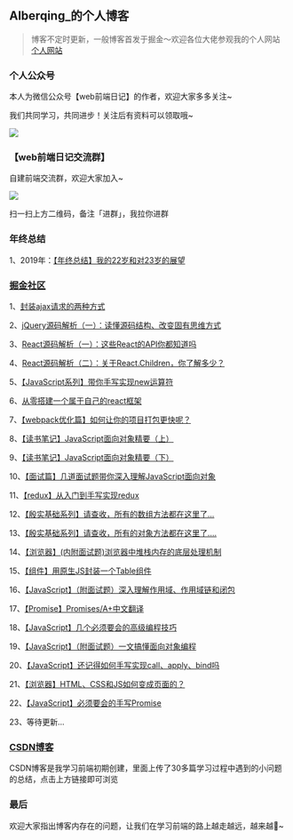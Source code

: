 ##  Alberqing_的个人博客

> 博客不定时更新，一般博客首发于掘金～欢迎各位大佬参观我的个人网站
>  [个人网站](https://www.zhengyq.club)

### 个人公众号

本人为微信公众号【web前端日记】的作者，欢迎大家多多关注~

我们共同学习，共同进步！关注后有资料可以领取哦~

![](https://user-gold-cdn.xitu.io/2019/9/19/16d49ba9c0681911?imageslim)

### 【web前端日记交流群】

自建前端交流群，欢迎大家加入~

![](https://user-gold-cdn.xitu.io/2019/10/12/16dbdc7285f92692?w=430&h=430&f=jpeg&s=40900)

扫一扫上方二维码，备注「进群」，我拉你进群

### 年终总结

1、2019年：[【年终总结】我的22岁和对23岁的展望](https://juejin.im/post/5e2be0a3f265da3e4e060181)

### [掘金社区](https://juejin.im/user/5d38178cf265da1bb27773f4)

1、[封装ajax请求的两种方式](https://juejin.im/post/5d3ac541f265da1bcf5e2314)

2、[jQuery源码解析（一）：读懂源码结构、改变固有思维方式](https://juejin.im/post/5d3ecad2f265da03cb121252)

3、[React源码解析（一）：这些React的API你都知道吗](https://juejin.im/post/5d668244e51d45621655353d)

4、[React源码解析（二）：关于React.Children，你了解多少？](https://juejin.im/post/5d838ec3e51d453b7403fa50)

5、[【JavaScript系列】带你手写实现new运算符](https://juejin.im/post/5d9486af5188255bc7643457)

6、[从零搭建一个属于自己的react框架](https://juejin.im/post/5d9c4cc1f265da5ba95c2c23)

7、[【webpack优化篇】如何让你的项目打包更快呢？](https://juejin.im/post/5da2dc876fb9a04e065d7201)

8、[【读书笔记】JavaScript面向对象精要（上）](https://juejin.im/post/5dd653f55188254e2a743279)

9、[【读书笔记】JavaScript面向对象精要（下）](https://juejin.im/post/5df19fc4e51d45581c1a8d38)

10、[【面试篇】几道面试题带你深入理解JavaScript面向对象](https://juejin.im/post/5dfb4a4751882512533a8e32)

11、[【redux】从入门到手写实现redux](https://juejin.im/post/5e0b25ff6fb9a0483e475469)

12、[【殷实基础系列】请查收，所有的数组方法都在这里了...](https://juejin.im/post/5e3a27b5e51d45270c276e04)

13、[【殷实基础系列】请查收，所有的对象方法都在这里了....](https://juejin.im/post/5e3cf93d6fb9a07ce01a1971)

14、[【浏览器】(内附面试题)浏览器中堆栈内存的底层处理机制](https://juejin.im/post/5e3e5cd26fb9a07c81760570)

15、[【组件】用原生JS封装一个Table组件](https://juejin.im/post/5e42b9476fb9a07caa26fc78)

16、[【JavaScript】（附面试题）深入理解作用域、作用域链和闭包](https://juejin.im/post/5e494adee51d4526fc74923b)

17、[【Promise】Promises/A+中文翻译](https://juejin.im/post/5e50bb0bf265da575918d5f7)

18、[【JavaScript】几个必须要会的高级编程技巧](https://juejin.im/post/5e547fb86fb9a07cde64d49c)

19、[【JavaScript】（附面试题）一文搞懂面向对象编程](https://juejin.im/post/5e65a3d1518825495c659cb9)

20、[【JavaScript】还记得如何手写实现call、apply、bind吗](https://juejin.im/post/5e707d61518825492442e837)

21、[【浏览器】HTML、CSS和JS如何变成页面的？](https://juejin.im/post/5e8883a56fb9a03c3912e7fc)

22、[【JavaScript】必须要会的手写Promise](https://juejin.im/post/5ea39ea251882573b86fadbe)

23、等待更新...

### [CSDN博客](https://blog.csdn.net/Alberqing_/article/list/1?)

CSDN博客是我学习前端初期创建，里面上传了30多篇学习过程中遇到的小问题的总结，点击上方链接即可浏览

### 最后

欢迎大家指出博客内存在的问题，让我们在学习前端的路上越走越远，越来越🐂~
